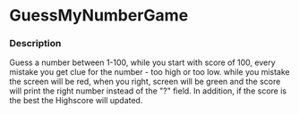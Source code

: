 # GuessMyNumberGame
### Description
Guess a number between 1-100, while you start with score of 100, every mistake you get clue for the number -
too high or too low.
while you mistake the screen will be red, when you right, screen will be green and the score will print the right number instead of the "?" field.
In addition, if the score is the best the Highscore will updated.
